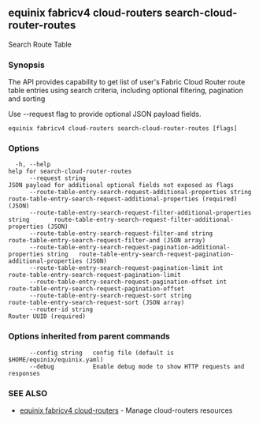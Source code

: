 ## equinix fabricv4 cloud-routers search-cloud-router-routes

Search Route Table

### Synopsis

The API provides capability to get list of user's Fabric Cloud Router route table entries using search criteria, including optional filtering, pagination and sorting

Use --request flag to provide optional JSON payload fields.

```
equinix fabricv4 cloud-routers search-cloud-router-routes [flags]
```

### Options

```
  -h, --help                                                                       help for search-cloud-router-routes
      --request string                                                             JSON payload for additional optional fields not exposed as flags
      --route-table-entry-search-request-additional-properties string              route-table-entry-search-request-additional-properties (required) (JSON)
      --route-table-entry-search-request-filter-additional-properties string       route-table-entry-search-request-filter-additional-properties (JSON)
      --route-table-entry-search-request-filter-and string                         route-table-entry-search-request-filter-and (JSON array)
      --route-table-entry-search-request-pagination-additional-properties string   route-table-entry-search-request-pagination-additional-properties (JSON)
      --route-table-entry-search-request-pagination-limit int                      route-table-entry-search-request-pagination-limit
      --route-table-entry-search-request-pagination-offset int                     route-table-entry-search-request-pagination-offset
      --route-table-entry-search-request-sort string                               route-table-entry-search-request-sort (JSON array)
      --router-id string                                                           Router UUID (required)
```

### Options inherited from parent commands

```
      --config string   config file (default is $HOME/equinix/equinix.yaml)
      --debug           Enable debug mode to show HTTP requests and responses
```

### SEE ALSO

* [equinix fabricv4 cloud-routers](equinix_fabricv4_cloud-routers.md)	 - Manage cloud-routers resources

